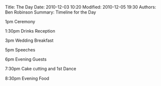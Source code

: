 Title: The Day
Date: 2010-12-03 10:20
Modified: 2010-12-05 19:30
Authors: Ben Robinson
Summary: Timeline for the Day

1pm Ceremony  

1:30pm Drinks Reception  

3pm Wedding Breakfast  

5pm Speeches  

6pm Evening Guests  

7:30pm Cake cutting and 1st Dance  

8:30pm Evening Food  
